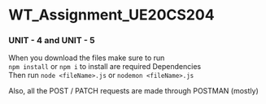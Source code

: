 # WT_Assignment_UE20CS204

### UNIT - 4 and UNIT - 5

When you download the files make sure to run <br> `npm install` or  `npm i` to install are required Dependencies <br> Then run `node <fileName>.js` or `nodemon <fileName>.js` 

Also, all the POST / PATCH requests are made through POSTMAN (mostly)
